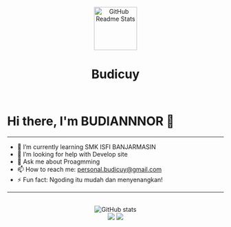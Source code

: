 <p align="center">
  <img width="100px" src="https://res.cloudinary.com/anuraghazra/image/upload/v1594908242/logo_ccswme.svg" align="center" alt="GitHub Readme Stats" />
  <h1 align="center">Budicuy</h1>
  <br />
</p>


# Hi there, I'm BUDIANNNOR 👋
___

- 🌱 I’m currently learning SMK ISFI BANJARMASIN
- 🤔 I’m looking for help with Develop site
- 💬 Ask me about Proagmming
- 📫 How to reach me: personal.budicuy@gmail.com
- ⚡ Fun fact: Ngoding itu mudah dan menyenangkan!
___

<p align="center">
  <br />
  <img src="https://github-readme-stats.vercel.app/api?username=budicuy&show_icons=true&include_all_commits=true&theme=synthwave" alt="GitHub stats" /><br />
  <img src="https://github-readme-streak-stats.herokuapp.com/?user=budicuy&theme=synthwave"/>
  <img src="https://github-readme-stats.vercel.app/api/top-langs/?username=budicuy&layout=compact&theme=synthwave&langs_count=12"/> 
  <br /><br /><br />
</p>
